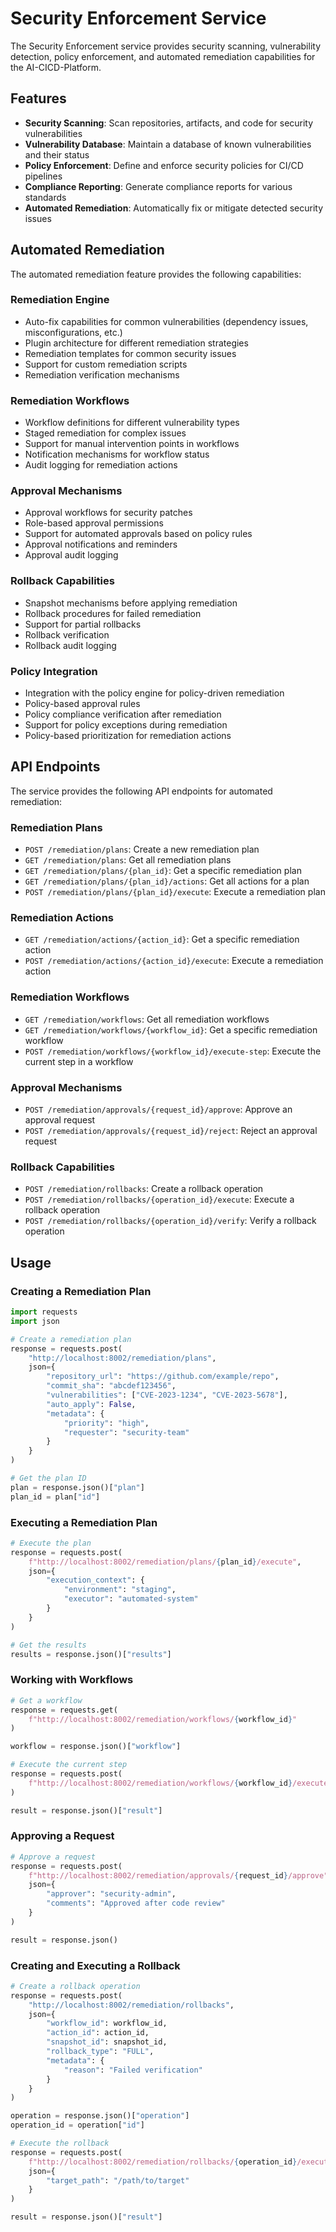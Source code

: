 # Security Enforcement Service

The Security Enforcement service provides security scanning, vulnerability detection, policy enforcement, and automated remediation capabilities for the AI-CICD-Platform.

## Features

- **Security Scanning**: Scan repositories, artifacts, and code for security vulnerabilities
- **Vulnerability Database**: Maintain a database of known vulnerabilities and their status
- **Policy Enforcement**: Define and enforce security policies for CI/CD pipelines
- **Compliance Reporting**: Generate compliance reports for various standards
- **Automated Remediation**: Automatically fix or mitigate detected security issues

## Automated Remediation

The automated remediation feature provides the following capabilities:

### Remediation Engine

- Auto-fix capabilities for common vulnerabilities (dependency issues, misconfigurations, etc.)
- Plugin architecture for different remediation strategies
- Remediation templates for common security issues
- Support for custom remediation scripts
- Remediation verification mechanisms

### Remediation Workflows

- Workflow definitions for different vulnerability types
- Staged remediation for complex issues
- Support for manual intervention points in workflows
- Notification mechanisms for workflow status
- Audit logging for remediation actions

### Approval Mechanisms

- Approval workflows for security patches
- Role-based approval permissions
- Support for automated approvals based on policy rules
- Approval notifications and reminders
- Approval audit logging

### Rollback Capabilities

- Snapshot mechanisms before applying remediation
- Rollback procedures for failed remediation
- Support for partial rollbacks
- Rollback verification
- Rollback audit logging

### Policy Integration

- Integration with the policy engine for policy-driven remediation
- Policy-based approval rules
- Policy compliance verification after remediation
- Support for policy exceptions during remediation
- Policy-based prioritization for remediation actions

## API Endpoints

The service provides the following API endpoints for automated remediation:

### Remediation Plans

- `POST /remediation/plans`: Create a new remediation plan
- `GET /remediation/plans`: Get all remediation plans
- `GET /remediation/plans/{plan_id}`: Get a specific remediation plan
- `GET /remediation/plans/{plan_id}/actions`: Get all actions for a plan
- `POST /remediation/plans/{plan_id}/execute`: Execute a remediation plan

### Remediation Actions

- `GET /remediation/actions/{action_id}`: Get a specific remediation action
- `POST /remediation/actions/{action_id}/execute`: Execute a remediation action

### Remediation Workflows

- `GET /remediation/workflows`: Get all remediation workflows
- `GET /remediation/workflows/{workflow_id}`: Get a specific remediation workflow
- `POST /remediation/workflows/{workflow_id}/execute-step`: Execute the current step in a workflow

### Approval Mechanisms

- `POST /remediation/approvals/{request_id}/approve`: Approve an approval request
- `POST /remediation/approvals/{request_id}/reject`: Reject an approval request

### Rollback Capabilities

- `POST /remediation/rollbacks`: Create a rollback operation
- `POST /remediation/rollbacks/{operation_id}/execute`: Execute a rollback operation
- `POST /remediation/rollbacks/{operation_id}/verify`: Verify a rollback operation

## Usage

### Creating a Remediation Plan

```python
import requests
import json

# Create a remediation plan
response = requests.post(
    "http://localhost:8002/remediation/plans",
    json={
        "repository_url": "https://github.com/example/repo",
        "commit_sha": "abcdef123456",
        "vulnerabilities": ["CVE-2023-1234", "CVE-2023-5678"],
        "auto_apply": False,
        "metadata": {
            "priority": "high",
            "requester": "security-team"
        }
    }
)

# Get the plan ID
plan = response.json()["plan"]
plan_id = plan["id"]
```

### Executing a Remediation Plan

```python
# Execute the plan
response = requests.post(
    f"http://localhost:8002/remediation/plans/{plan_id}/execute",
    json={
        "execution_context": {
            "environment": "staging",
            "executor": "automated-system"
        }
    }
)

# Get the results
results = response.json()["results"]
```

### Working with Workflows

```python
# Get a workflow
response = requests.get(
    f"http://localhost:8002/remediation/workflows/{workflow_id}"
)

workflow = response.json()["workflow"]

# Execute the current step
response = requests.post(
    f"http://localhost:8002/remediation/workflows/{workflow_id}/execute-step"
)

result = response.json()["result"]
```

### Approving a Request

```python
# Approve a request
response = requests.post(
    f"http://localhost:8002/remediation/approvals/{request_id}/approve",
    json={
        "approver": "security-admin",
        "comments": "Approved after code review"
    }
)

result = response.json()
```

### Creating and Executing a Rollback

```python
# Create a rollback operation
response = requests.post(
    "http://localhost:8002/remediation/rollbacks",
    json={
        "workflow_id": workflow_id,
        "action_id": action_id,
        "snapshot_id": snapshot_id,
        "rollback_type": "FULL",
        "metadata": {
            "reason": "Failed verification"
        }
    }
)

operation = response.json()["operation"]
operation_id = operation["id"]

# Execute the rollback
response = requests.post(
    f"http://localhost:8002/remediation/rollbacks/{operation_id}/execute",
    json={
        "target_path": "/path/to/target"
    }
)

result = response.json()["result"]
